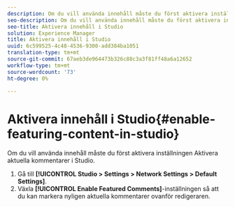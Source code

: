 ```yaml
---
description: Om du vill använda innehåll måste du först aktivera inställningen Aktivera aktuella kommentarer i Studio.
seo-description: Om du vill använda innehåll måste du först aktivera inställningen Aktivera aktuella kommentarer i Studio.
seo-title: Aktivera innehåll i Studio
solution: Experience Manager
title: Aktivera innehåll i Studio
uuid: 6c599525-4c48-4536-9300-add384ba1051
translation-type: tm+mt
source-git-commit: 67aeb3de964473b326c88c3a3f81ff48a6a12652
workflow-type: tm+mt
source-wordcount: '73'
ht-degree: 0%

---
```



# Aktivera innehåll i Studio{#enable-featuring-content-in-studio}

Om du vill använda innehåll måste du först aktivera inställningen Aktivera aktuella kommentarer i Studio.

1. Gå till **[!UICONTROL Studio > Settings > Network Settings > Default Settings]**.
1. Växla **[!UICONTROL Enable Featured Comments]**-inställningen så att du kan markera nyligen aktuella kommentarer ovanför redigeraren.
